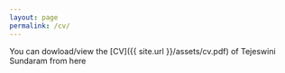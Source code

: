 ```yaml
---
layout: page
permalink: /cv/
---
```


You can dowload/view the [CV]({{ site.url }}/assets/cv.pdf) of Tejeswini Sundaram from here
